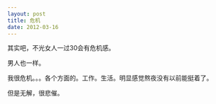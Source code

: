 ```yaml
---
layout: post
title: 危机
date: 2012-03-16
---
```


<p>其实吧，不光女人一过30会有危机感。</p>
<p>男人也一样。</p>
<p>我很危机。。。各个方面的。工作。生活。明显感觉熬夜没有以前能挺着了。</p>
<p>但是无解，很悲催。</p>

